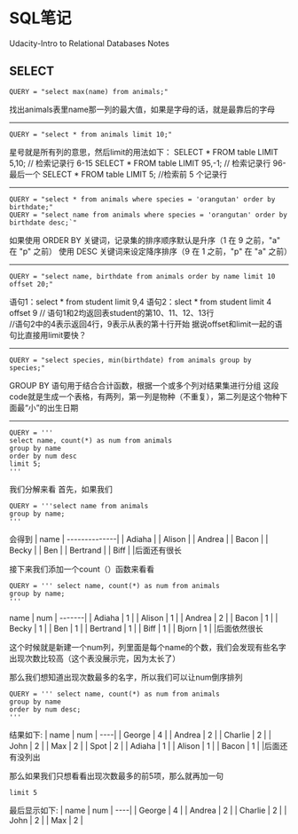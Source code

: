 # SQL笔记
Udacity-Intro to Relational Databases Notes
## SELECT ##

    QUERY = "select max(name) from animals;"
找出animals表里name那一列的最大值，如果是字母的话，就是最靠后的字母


----------


    QUERY = "select * from animals limit 10;"

星号就是所有列的意思，然后limit的用法如下：
SELECT * FROM table LIMIT 5,10;  // 检索记录行 6-15
SELECT * FROM table LIMIT 95,-1; // 检索记录行 96-最后一个
SELECT * FROM table LIMIT 5;     //检索前 5 个记录行


----------


    QUERY = "select * from animals where species = 'orangutan' order by birthdate;"
    QUERY = "select name from animals where species = 'orangutan' order by birthdate desc;`"
如果使用 ORDER BY 关键词，记录集的排序顺序默认是升序（1 在 9 之前，"a" 在 "p" 之前）
使用 DESC 关键词来设定降序排序（9 在 1 之前，"p" 在 "a" 之前）


----------

    QUERY = "select name, birthdate from animals order by name limit 10 offset 20;"
语句1：select * from student limit 9,4
语句2：slect * from student limit 4 offset 9
// 语句1和2均返回表student的第10、11、12、13行  
//语句2中的4表示返回4行，9表示从表的第十行开始
据说offset和limit一起的语句比直接用limit要快？


----------

    QUERY = "select species, min(birthdate) from animals group by species;"
GROUP BY 语句用于结合合计函数，根据一个或多个列对结果集进行分组
这段code就是生成一个表格，有两列，第一列是物种（不重复），第二列是这个物种下面最“小”的出生日期


----------

    QUERY = '''
    select name, count(*) as num from animals
    group by name
    order by num desc
    limit 5;
    '''
我们分解来看
首先，如果我们

    QUERY = '''select name from animals
    group by name;
    '''
会得到
|        name |
--------------|
|      Adiaha |
|      Alison |
|      Andrea |
|       Bacon |
|       Becky |
|         Ben |
|    Bertrand |
|        Biff |
|后面还有很长


接下来我们添加一个count（）函数来看看

    QUERY = ''' select name, count(*) as num from animals
    group by name;
    '''
   name | num |
-------|
|      Adiaha |   1 |
|      Alison |   1 |
|      Andrea |   2 |
|       Bacon |   1 |
|       Becky |   1 |
|         Ben |   1 |
|    Bertrand |   1 |
|        Biff |   1 |
|       Bjorn |   1 |
|后面依然很长

这个时候就是新建一个num列，列里面是每个name的个数，我们会发现有些名字出现次数比较高（这个表没展示完，因为太长了）

那么我们想知道出现次数最多的名字，所以我们可以让num倒序排列

    QUERY = ''' select name, count(*) as num from animals
    group by name
    order by num desc;
    '''
结果如下:
|        name | num |
----|
|      George |   4 |
|      Andrea |   2 |
|     Charlie |   2 |
|        John |   2 |
|         Max |   2 |
|        Spot |   2 |
|      Adiaha |   1 |
|      Alison |   1 |
|       Bacon |   1 |
|后面还有没列出

那么如果我们只想看看出现次数最多的前5项，那么就再加一句

    limit 5
最后显示如下:
|    name | num |
----|
|  George |   4 |
|  Andrea |   2 |
| Charlie |   2 |
|    John |   2 |
|     Max |   2 |
